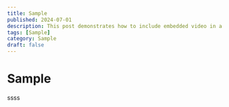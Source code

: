 ```yaml
---
title: Sample
published: 2024-07-01
description: This post demonstrates how to include embedded video in a blog post.
tags: [Sample]
category: Sample
draft: false
---
```


# Sample

ssss
